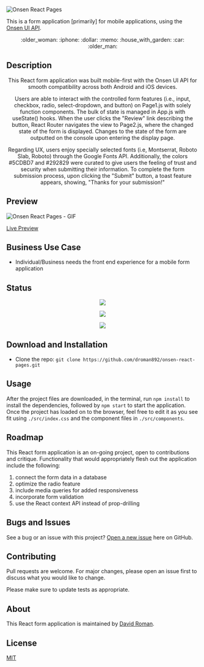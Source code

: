 ![Onsen React Pages](https://user-images.githubusercontent.com/25372739/131240628-0a8c0378-5876-4c22-b2ff-4c42741b08df.JPG)

This is a form application [primarily] for mobile applications, using the [Onsen UI API](https://onsen.io/).

<p align="center"> :older_woman: :iphone: :dollar: :memo: :house_with_garden: :car: :older_man: </p>

## Description

<p align="center"> This React form application was built mobile-first with the Onsen UI API for smooth compatibility across both Android and iOS devices. </p>

<p align="center"> Users are able to interact with the controlled form features (i.e., input, checkbox, radio, select-dropdown, and button) on Page1.js with solely function components.  The bulk of state is managed in App.js with useState() hooks.  When the user clicks the "Review" link describing the button, React Router navigates the view to Page2.js, where the changed state of the form is displayed. Changes to the state of the form are outputted on the console upon entering the display page.</p>

<p align="center"> Regarding UX, users enjoy specially selected fonts (i.e, Montserrat, Roboto Slab, Roboto) through the Google Fonts API.  Additionally, the colors #5CDBD7 and #292829 were curated to give users the feeling of trust and security when submitting their information.  To complete the form submission process, upon clicking the "Submit" button, a toast feature appears, showing, "Thanks for your submission!"</p>

## Preview

![Onsen React Pages - GIF](https://user-images.githubusercontent.com/25372739/131264289-89dd88e8-b6df-4c76-b638-5e4a495eb738.gif)

[Live Preview](http://david-roman.tech/onsen-react-pages/)

## Business Use Case

- Individual/Business needs the front end experience for a mobile form application

## Status

<p align="center"> <img src="https://img.shields.io/tokei/lines/github/droman892/react-scoreboard" /> </p>

<p align="center"> <img src="https://img.shields.io/github/languages/count/droman892/react-scoreboard" /> </p>

<p align="center"> <img src="https://img.shields.io/github/repo-size/droman892/react-scoreboard" /> </p>

## Download and Installation

- Clone the repo: `git clone https://github.com/droman892/onsen-react-pages.git` 
## Usage

After the project files are downloaded, in the terminal, run `npm install` to install the dependencies, followed by `npm start` to start the application.  Once the project has loaded on to the browser, feel free to edit it as you see fit using `./src/index.css` and the component files in `./src/components`.

## Roadmap

This React form application is an on-going project, open to contributions and critique.  Functionality that would appropriately flesh out the application include the following:
1) connect the form data in a database
2) optimize the radio feature
3) include media queries for added responsiveness
4) incorporate form validation
5) use the React context API instead of prop-drilling

## Bugs and Issues

See a bug or an issue with this project? [Open a new issue](https://github.com/droman892/onsen-react-pages/issues) here on GitHub.

## Contributing
Pull requests are welcome. For major changes, please open an issue first to discuss what you would like to change.

Please make sure to update tests as appropriate.

## About

This React form application is maintained by [David Roman](https://www.linkedin.com/in/david-roman-front-end-engineer/).

## License

[MIT](https://choosealicense.com/licenses/mit/)
